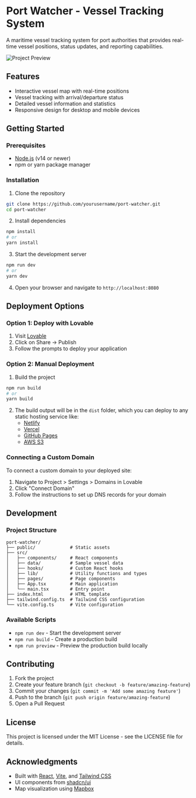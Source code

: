 
# Port Watcher - Vessel Tracking System

A maritime vessel tracking system for port authorities that provides real-time vessel positions, status updates, and reporting capabilities.

![Project Preview](https://github.com/user-attachments/assets/7506717b-a452-49db-aaa9-4ccb9f3232df)

## Features

- Interactive vessel map with real-time positions
- Vessel tracking with arrival/departure status
- Detailed vessel information and statistics
- Responsive design for desktop and mobile devices

## Getting Started

### Prerequisites

- [Node.js](https://nodejs.org/) (v14 or newer)
- npm or yarn package manager

### Installation

1. Clone the repository
```sh
git clone https://github.com/yourusername/port-watcher.git
cd port-watcher
```

2. Install dependencies
```sh
npm install
# or
yarn install
```

3. Start the development server
```sh
npm run dev
# or
yarn dev
```

4. Open your browser and navigate to `http://localhost:8080`

## Deployment Options

### Option 1: Deploy with Lovable

1. Visit [Lovable](https://lovable.dev/projects/343db1a1-03dd-4461-951d-c501b0231a2a)
2. Click on Share -> Publish
3. Follow the prompts to deploy your application

### Option 2: Manual Deployment

1. Build the project
```sh
npm run build
# or
yarn build
```

2. The build output will be in the `dist` folder, which you can deploy to any static hosting service like:
   - [Netlify](https://www.netlify.com/)
   - [Vercel](https://vercel.com/)
   - [GitHub Pages](https://pages.github.com/)
   - [AWS S3](https://aws.amazon.com/s3/)

### Connecting a Custom Domain

To connect a custom domain to your deployed site:

1. Navigate to Project > Settings > Domains in Lovable
2. Click "Connect Domain"
3. Follow the instructions to set up DNS records for your domain

## Development

### Project Structure

```
port-watcher/
├── public/             # Static assets
├── src/
│   ├── components/     # React components
│   ├── data/           # Sample vessel data
│   ├── hooks/          # Custom React hooks
│   ├── lib/            # Utility functions and types
│   ├── pages/          # Page components
│   ├── App.tsx         # Main application
│   └── main.tsx        # Entry point
├── index.html          # HTML template
├── tailwind.config.ts  # Tailwind CSS configuration
└── vite.config.ts      # Vite configuration
```

### Available Scripts

- `npm run dev` - Start the development server
- `npm run build` - Create a production build
- `npm run preview` - Preview the production build locally

## Contributing

1. Fork the project
2. Create your feature branch (`git checkout -b feature/amazing-feature`)
3. Commit your changes (`git commit -m 'Add some amazing feature'`)
4. Push to the branch (`git push origin feature/amazing-feature`)
5. Open a Pull Request

## License

This project is licensed under the MIT License - see the LICENSE file for details.

## Acknowledgments

- Built with [React](https://reactjs.org/), [Vite](https://vitejs.dev/), and [Tailwind CSS](https://tailwindcss.com/)
- UI components from [shadcn/ui](https://ui.shadcn.com/)
- Map visualization using [Mapbox](https://www.mapbox.com/)
